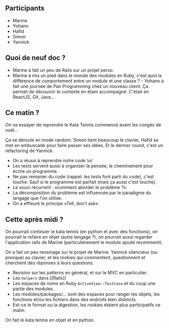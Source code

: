 ## Participants

- Marine
- Yohann
- Hafid
- Simon
- Yannick

## Quoi de neuf doc ?

- Marine à fait un peu de Rails sur un projet perso.
- Marine à mis un pied dans le monde des modules en Ruby, c'est quoi la
  différence de comportement entre un module et une classe ?  - Yohann à fait
  une journée de Pair Programming chez un nouveau client. Ça permet de
  découvrir le contexte en étant accompagné. C'était en ReactJS, Git, Java...

## Ce matin ?

On va essayer de reprendre le Kata Tennis commencé avant les congés de noël...

Ça se déroule en mode random. Simon tient beaucoup le clavier, Hafid se met en
embuscade pour faire passer ses idées. Et le dernier round, c'est un
refactoring de Yannick.

- On a réussi à reprendre notre code \o/
- Les tests servent aussi à organiser la pensée, le cheminement pour écrire un programme.
- Ne pas remanier du code (rappel: les tests font parti du code), c'est louche. Sauf si le programme est parfait (mais ça aussi c'est louche).
- Le souci récurrent : «comment aborder le problème ?».
- La décomposition du problème est influencée par le paradigme du langage que l'on utilise.
- On a effleuré le principe «Tell, don't ask».


## Cette après midi ?

On pourrait continuer le kata tennis (en python et avec des fonctions), on pourrait le refaire en objet (autre langage ?), on pourrait aussi regarder l'application rails de Marine (particulièrement le module ajouté recemment).

On a fait un peu reusinage sur le projet de Marine. Yannick silencieux (ou presque) au clavier, et les rookies qui commentent, questionnent et cherchent des réponses à leurs questions.

- Revision sur les patterns en général, et sur le MVC en particulier.
- Les `helpers` dans [[Rails]]
- Les espaces de noms en Ruby `ActiveView::TestCase` et du coup une partie des modules.
- Les modules/packages/... sont des espaces pour ranger les objets, les fonctions et/ou les fichiers dans des endroits bien distincts.
- Est-ce le format ou la digestion, les rookies étaient plus participatifs ce matin.

On fait le kata tennis en objet et en python.

